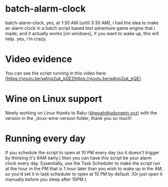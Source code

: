 # batch-alarm-clock

batch-alarm-clock, yes, at 1:30 AM (until 3:30 AM), i had the idea to make an alarm clock in a batch script based text adventure game engine that i made, and it actually works [on windows], if you want to wake up, this will help. yes, i'm crazy.

# Video evidence

You can see the script running in this video here: [https://youtu.be/wAnp2uk_kQE](https://youtu.be/wAnp2uk_kQE)

# Wine on Linux support

Newly working on Linux thanks to Raku (@woah@udongein.xyz) with the version in the _linux-wine-version folder, thank you so much!

# Running every day

If you schedule the script to open at 10 PM every day (so it doesn't trigger by thinking it's 9AM early.) then you can have this script be your alarm clock every day. Essentially, use the Task Scheduler to make the script run at the hour in the PM that is 1 hour later than you wish to wake up in the AM, so you'd set it in task scheduler to open at 10 PM by default. (Or just open it manually before you sleep after 10PM.)
